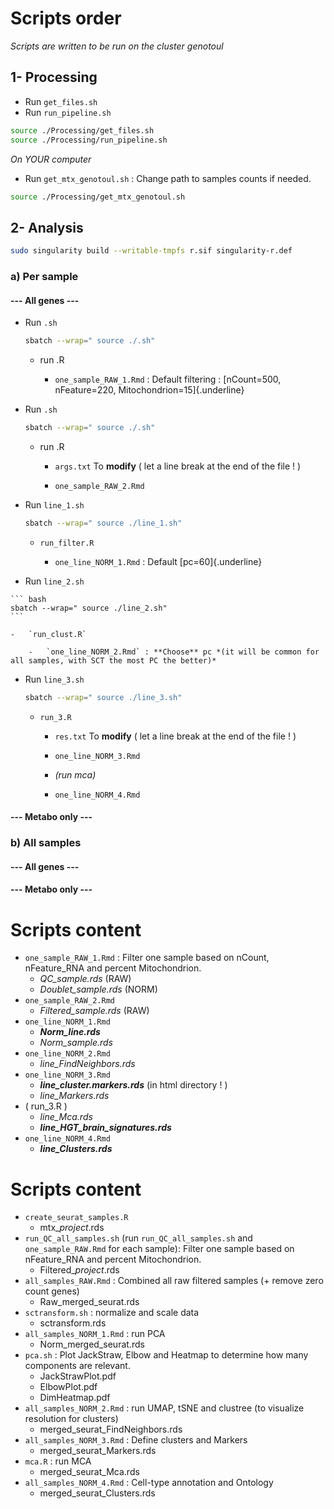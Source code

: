 # Scripts order

*Scripts are written to be run on the cluster genotoul*

## 1- Processing

-   Run `get_files.sh`
-   Run `run_pipeline.sh`

``` bash
source ./Processing/get_files.sh
source ./Processing/run_pipeline.sh
```

*On YOUR computer*

-   Run `get_mtx_genotoul.sh` : Change path to samples counts if needed.

``` bash
source ./Processing/get_mtx_genotoul.sh
```

## 2- Analysis

``` bash
sudo singularity build --writable-tmpfs r.sif singularity-r.def
```

### a) Per sample

#### --- All genes ---

-   Run `.sh`

    ``` bash
    sbatch --wrap=" source ./.sh"
    ```

    -   run .R

        -   `one_sample_RAW_1.Rmd` : Default filtering : [nCount=500, nFeature=220, Mitochondrion=15]{.underline}

-   Run `.sh`

    ``` bash
    sbatch --wrap=" source ./.sh"
    ```

    -   run .R

        -   `args.txt` To **modify** ( let a line break at the end of the file ! )

        -   `one_sample_RAW_2.Rmd`

-   Run `line_1.sh`

    ``` bash
    sbatch --wrap=" source ./line_1.sh"
    ```

    -   `run_filter.R`

        -   `one_line_NORM_1.Rmd` : Default [pc=60]{.underline}

-   Run `line_2.sh`

````         
``` bash
sbatch --wrap=" source ./line_2.sh"
```

-   `run_clust.R`

    -   `one_line_NORM_2.Rmd` : **Choose** pc *(it will be common for all samples, with SCT the most PC the better)*
````

-   Run `line_3.sh`

    ``` bash
    sbatch --wrap=" source ./line_3.sh"
    ```

    -   `run_3.R`

        -   `res.txt` To **modify** ( let a line break at the end of the file ! )

        -   `one_line_NORM_3.Rmd`

        -   *(run mca)*

        -   `one_line_NORM_4.Rmd`

#### --- Metabo only ---

### b) All samples

#### --- All genes ---

#### --- Metabo only ---

# Scripts content

-   `one_sample_RAW_1.Rmd` : Filter one sample based on nCount, nFeature_RNA and percent Mitochondrion.
    -   *QC_sample.rds* (RAW)
    -   *Doublet_sample.rds* (NORM)
-   `one_sample_RAW_2.Rmd`
    -   *Filtered_sample.rds* (RAW)
-   `one_line_NORM_1.Rmd`
    -   ***Norm_line.rds***
    -   *Norm_sample.rds*
-   `one_line_NORM_2.Rmd`
    -   *line_FindNeighbors.rds*
-   `one_line_NORM_3.Rmd`
    -   ***line_cluster.markers.rds*** (in html directory ! )
    -   *line_Markers.rds*
-   ( run_3.R )
    -   *line_Mca.rds*
    -   ***line_HGT_brain_signatures.rds***
-   `one_line_NORM_4.Rmd`
    -   ***line_Clusters.rds***

# Scripts content

-   `create_seurat_samples.R`
    -   mtx\_*project*.rds
-   `run_QC_all_samples.sh` (run `run_QC_all_samples.sh` and `one_sample_RAW.Rmd` for each sample): Filter one sample based on nFeature_RNA and percent Mitochondrion.
    -   Filtered\_*project*.rds
-   `all_samples_RAW.Rmd` : Combined all raw filtered samples (+ remove zero count genes)
    -   Raw_merged_seurat.rds
-   `sctransform.sh` : normalize and scale data
    -   sctransform.rds
-   `all_samples_NORM_1.Rmd` : run PCA
    -   Norm_merged_seurat.rds
-   `pca.sh` : Plot JackStraw, Elbow and Heatmap to determine how many components are relevant.
    -   JackStrawPlot.pdf
    -   ElbowPlot.pdf
    -   DimHeatmap.pdf
-   `all_samples_NORM_2.Rmd` : run UMAP, tSNE and clustree (to visualize resolution for clusters)
    -   merged_seurat_FindNeighbors.rds
-   `all_samples_NORM_3.Rmd` : Define clusters and Markers
    -   merged_seurat_Markers.rds
-   `mca.R` : run MCA
    -   merged_seurat_Mca.rds
-   `all_samples_NORM_4.Rmd` : Cell-type annotation and Ontology
    -   merged_seurat_Clusters.rds